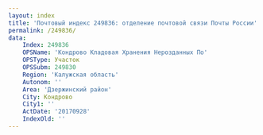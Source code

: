 ```yaml
---
layout: index
title: 'Почтовый индекс 249836: отделение почтовой связи Почты России'
permalink: /249836/
data:
    Index: 249836
    OPSName: 'Кондрово Кладовая Хранения Нерозданных По'
    OPSType: Участок
    OPSSubm: 249830
    Region: 'Калужская область'
    Autonom: ''
    Area: 'Дзержинский район'
    City: Кондрово
    City1: ''
    ActDate: '20170928'
    IndexOld: ''
---
```

